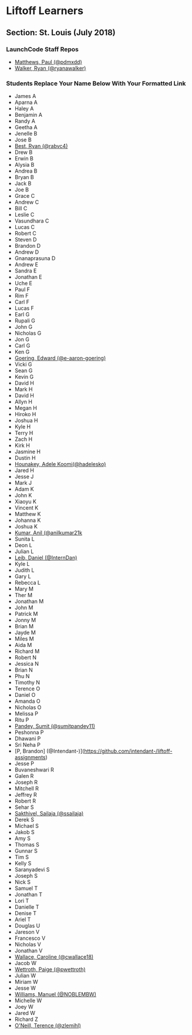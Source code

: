 # Liftoff Learners

## Section: St. Louis (July 2018)

### LaunchCode Staff Repos

- [Matthews, Paul (@pdmxdd)](https://www.github.com/pdmxdd/liftoff-assignments)
- [Walker, Ryan (@ryanawalker)](https://www.github.com/ryanawalker/liftoff-assignments)

### Students Replace Your Name Below With Your Formatted Link

- James A
- Aparna A
- Haley A
- Benjamin A
- Randy A
- Geetha A
- Jenelle B
- Jose B
- [Best, Ryan (@rabvc4)](https://www.github.com/Rabvc4/liftoff-assignments)
- Drew B
- Erwin B
- Alysia B
- Andrea B
- Bryan B
- Jack B
- Joe B
- Grace C
- Andrew C
- Bill C
- Leslie C
- Vasundhara C
- Lucas C
- Robert C
- Steven D
- Brandon D
- Andrew D
- Gnanaprasuna D
- Andrew E
- Sandra E
- Jonathan E
- Uche E
- Paul F
- Rim F
- Carl F
- Lucas F
- Earl G
- Rupali G
- John G
- Nicholas G
- Jon G
- Carl G
- Ken G
- [Goering, Edward (@e-aaron-goering)](https://github.com/e-aaron-goering/liftoff-assignments)
- Vicki G
- Sean G
- Kevin G
- David H
- Mark H
- David H
- Allyn H
- Megan H
- Hiroko H
- Joshua H
- Kyle H
- Terry H
- Zach H
- Kirk H
- Jasmine H
- Dustin H
- [Hounakey, Adele Koomi(@hadelesko)](https://github.com/hadelesko/liftoff-assignments)
- Jared H
- Jesse J
- Mark J
- Adam K
- John K
- Xiaoyu K
- Vincent K
- Matthew K
- Johanna K
- Joshua K
- [Kumar, Anil (@anilkumar21k](https://github.com/anilkumar21k/liftoff-assignments.git)
- Sunita L
- Deon L
- Julian L
- [Leib, Daniel (@InternDan)](https://github.com/InternDan/liftoff-assignments)
- Kyle L
- Judith L
- Gary L
- Rebecca L
- Mary M
- Ther M
- Jonathan M
- John M
- Patrick M
- Jonny M
- Brian M
- Jayde M
- Miles M
- Aida M
- Richard M
- Robert N
- Jessica N
- Brian N
- Phu N
- Timothy N
- Terence O
- Daniel O
- Amanda O
- Nicholas O
- Melissa P
- Ritu P
- [Pandey, Sumit (@sumitpandey11)](https://www.github.com/sumitpandey11/liftoff-assignments)
- Peshonna P
- Dhawani P
- Sri Neha P
- [P, Brandon] (@Intendant-)](https://github.com/intendant-/liftoff-assignments)
- Jesse P
- Buvaneshwari R
- Galen R
- Joseph R
- Mitchell R
- Jeffrey R
- Robert R
- Sehar S
- [Sakthivel, Sailaja (@ssailaja)](https://github.com/ssailaja/liftoff-assignments)
- Derek S
- Michael S
- Jakob S
- Amy S
- Thomas S
- Gunnar S
- Tim S
- Kelly S
- Saranyadevi S
- Joseph S
- Nick S
- Samuel T
- Jonathan T
- Lori T
- Danielle T
- Denise T
- Ariel T
- Douglas U
- Jareson V
- Francesco V
- Nicholas V
- Jonathan V
- [Wallace, Caroline (@cwallace18)](https://github.com/cwallace18/liftoff-assignments)
- Jacob W
- [Wettroth, Paige (@pwettroth)](https://github.com/pwettroth/liftoff-assignments)
- Julian W
- Miriam W
- Jesse W
- [Williams, Manuel (@NOBLEMBW)](https://github.com/NOBLEMBW/liftoff-assignments.git)
- Michelle W
- Joey W
- Jared W
- Richard Z
- [O'Neill, Terence (@zlemihl)](https://github.com/zlemihl/liftoff-asssignments)
















































